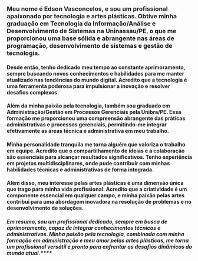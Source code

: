 ### Meu nome é **Edson Vasconcelos**, e sou um profissional apaixonado por tecnologia e artes plásticas. Obtive minha graduação em Tecnologia da Informação/Análise e Desenvolvimento de Sistemas na Uninassau/PE, o que me proporcionou uma base sólida e abrangente nas áreas de programação, desenvolvimento de sistemas e gestão de tecnologia.

#### Desde então, tenho dedicado meu tempo ao constante aprimoramento, sempre buscando novos conhecimentos e habilidades para me manter atualizado nas tendências do mundo digital. Acredito que a tecnologia é uma ferramenta poderosa para impulsionar a inovação e resolver desafios complexos.

#### Além da minha paixão pela tecnologia, também sou graduado em Administração/Gestão em Processos Gerenciais pela Unibra/PE. Essa formação me proporcionou uma compreensão abrangente das práticas administrativas e processos gerenciais, permitindo-me integrar efetivamente as áreas técnica e administrativa em meu trabalho.

#### Minha personalidade tranquila me torna alguém que valoriza o trabalho em equipe. Acredito que o compartilhamento de ideias e a colaboração são essenciais para alcançar resultados significativos. Tenho experiência em projetos multidisciplinares, onde pude contribuir com minhas habilidades técnicas e administrativas de forma integrada.

#### Além disso, meu interesse pelas artes plásticas é uma dimensão única que trago para minha vida profissional. Acredito que a criatividade é um componente essencial em qualquer campo, e minha paixão pelas artes contribui para uma abordagem inovadora na resolução de problemas e no desenvolvimento de soluções.

##### Em resumo, sou um profissional dedicado, sempre em busca de aprimoramento, capaz de integrar conhecimentos técnicos e administrativos. Minha paixão pela tecnologia, combinada com minha formação em administração e meu amor pelas artes plásticas, me torna um profissional versátil e pronto para enfrentar os desafios dinâmicos do mundo atual.****